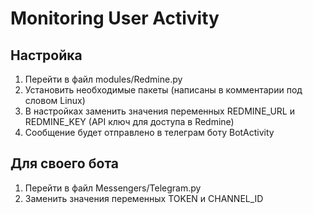 # Monitoring User Activity

## Настройка

1. Перейти в файл modules/Redmine.py
2. Установить необходимые пакеты (написаны в комментарии под словом Linux)
3. В настройках заменить значения переменных REDMINE_URL и REDMINE_KEY (API ключ для доступа в Redmine)
4. Сообщение будет отправлено в телеграм боту BotActivity

## Для своего бота

1. Перейти в файл Messengers/Telegram.py
2. Заменить значения переменных TOKEN и CHANNEL_ID
